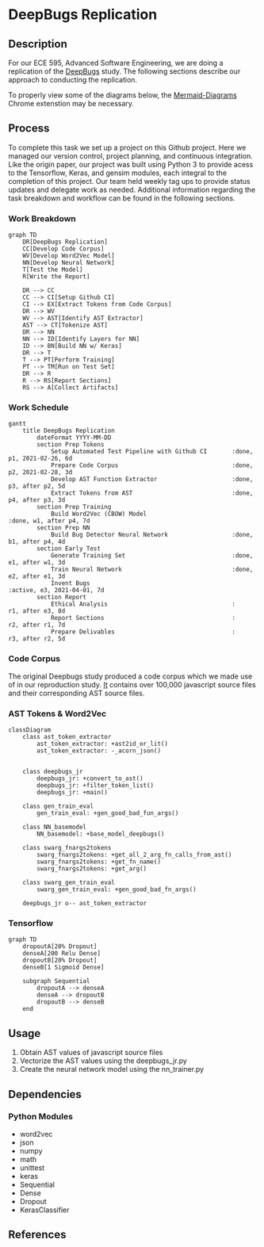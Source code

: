 # DeepBugs Replication

## Description
For our ECE 595, Advanced Software Engineering, we are doing a replication of the [DeepBugs](https://arxiv.org/abs/1805.11683) study. The following sections describe our approach to conducting the replication.

To properly view some of the diagrams below, the [Mermaid-Diagrams](https://chrome.google.com/webstore/detail/mermaid-diagrams/phfcghedmopjadpojhmmaffjmfiakfil/related?hl=en-US) Chrome extenstion may be necessary.

## Process
To complete this task we set up a project on this Github project. Here we managed our version control, project planning, and continuous integration. Like the origin paper, our project was built using Python 3 to provide acess to the Tensorflow, Keras, and gensim modules, each integral to the completion of this project. Our team held weekly tag ups to provide status updates and delegate work as needed. Additional information regarding the task breakdown and workflow can be found in the following sections.

### Work Breakdown
```mermaid
graph TD
    DR[DeepBugs Replication]
    CC[Develop Code Corpus]
    WV[Develop Word2Vec Model]
    NN[Develop Neural Network]
    T[Test the Model]
    R[Write the Report]

    DR --> CC
    CC --> CI[Setup Github CI]
    CI --> EX[Extract Tokens from Code Corpus]
    DR --> WV 
    WV --> AST[Identify AST Extractor] 
    AST --> CT[Tokenize AST]
    DR --> NN
    NN --> ID[Identify Layers for NN]
    ID --> BN[Build NN w/ Keras]
    DR --> T 
    T --> PT[Perform Training]
    PT --> TM[Run on Test Set]
    DR --> R
    R --> RS[Report Sections]
    RS --> A[Collect Artifacts]
```

### Work Schedule
```mermaid
gantt
    title DeepBugs Replication
        dateFormat YYYY-MM-DD
        section Prep Tokens
            Setup Automated Test Pipeline with Github CI       :done, p1, 2021-02-26, 6d
            Prepare Code Corpus                                :done, p2, 2021-02-28, 3d 
            Develop AST Function Extractor                     :done, p3, after p2, 5d
            Extract Tokens from AST                            :done, p4, after p3, 3d
        section Prep Training
            Build Word2Vec (CBOW) Model                               :done, w1, after p4, 7d
        section Prep NN
            Build Bug Detector Neural Network                  :done, b1, after p4, 4d
        section Early Test
            Generate Training Set                              :done, e1, after w1, 3d
            Train Neural Network                               :done, e2, after e1, 3d
            Invent Bugs                                        :active, e3, 2021-04-01, 7d
        section Report
            Ethical Analysis                                   :      r1, after e3, 8d
            Report Sections                                    :      r2, after r1, 7d
            Prepare Delivables                                 :      r3, after r2, 5d       
```

### Code Corpus
The original Deepbugs study produced a code corpus which we made use of in our reproduction study. [It](https://www.sri.inf.ethz.ch/js150) contains over 100,000 javascript source files and their corresponding AST source files.

### AST Tokens & Word2Vec
```mermaid
classDiagram
    class ast_token_extractor
        ast_token_extractor: +ast2id_or_lit()
        ast_token_extractor: -_acorn_json()


    class deepbugs_jr
        deepbugs_jr: +convert_to_ast()
        deepbugs_jr: +filter_token_list()
        deepbugs_jr: +main()

    class gen_train_eval
        gen_train_eval: +gen_good_bad_fun_args()

    class NN_basemodel
        NN_basemodel: +base_model_deepbugs()

    class swarg_fnargs2tokens
        swarg_fnargs2tokens: +get_all_2_arg_fn_calls_from_ast()
        swarg_fnargs2tokens: +get_fn_name()
        swarg_fnargs2tokens: +get_arg()

    class swarg_gen_train_eval
        swarg_gen_train_eval: +gen_good_bad_fn_args()

    deepbugs_jr o-- ast_token_extractor
```

### Tensorflow
```mermaid
graph TD
    dropoutA[20% Dropout]
    denseA[200 Relu Dense]
    dropoutB[20% Dropout]
    denseB[1 Sigmoid Dense]
    
    subgraph Sequential
        dropoutA --> denseA
        denseA --> dropoutB
        dropoutB --> denseB
    end
```

## Usage
1. Obtain AST values of javascript source files
2. Vectorize the AST values using the deepbugs_jr.py
3. Create the neural network model using the nn_trainer.py

## Dependencies
### Python Modules
+ word2vec
+ json
+ numpy
+ math
+ unittest
+ keras
+ Sequential
+ Dense
+ Dropout
+ KerasClassifier

## References
